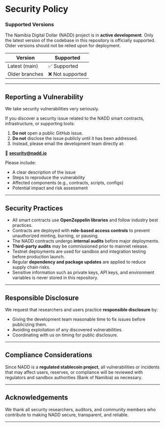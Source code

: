 # Security Policy

### Supported Versions
The Namibia Digital Dollar (NADD) project is in **active development**. Only the latest version of the codebase in this repository is officially supported. Older versions should not be relied upon for deployment.

| Version        | Supported          |
|----------------|--------------------|
| Latest (main)  | ✅ Supported        |
| Older branches | ❌ Not supported    |

---

## Reporting a Vulnerability
We take security vulnerabilities very seriously.  

If you discover a security issue related to the NADD smart contracts, infrastructure, or supporting tools:

1. **Do not** open a public GitHub issue.  
2. **Do not** disclose the issue publicly until it has been addressed.  
3. Instead, please email the development team directly at:  

📧 **security@nadd.io**

Please include:
- A clear description of the issue  
- Steps to reproduce the vulnerability  
- Affected components (e.g., contracts, scripts, configs)  
- Potential impact and risk assessment  

---

## Security Practices
- All smart contracts use **OpenZeppelin libraries** and follow industry best practices.  
- Contracts are deployed with **role-based access controls** to prevent unauthorized minting, burning, or pausing.  
- The NADD contracts undergo **internal audits** before major deployments.  
- **Third-party audits** may be commissioned prior to mainnet release.  
- Testnet deployments are used for sandbox and integration testing before production launch.  
- Regular **dependency and package updates** are applied to reduce supply chain risks.  
- Sensitive information such as private keys, API keys, and environment variables is never stored in this repository.  

---

## Responsible Disclosure
We request that researchers and users practice **responsible disclosure** by:
- Giving the development team reasonable time to fix issues before publicizing them.  
- Avoiding exploitation of any discovered vulnerabilities.  
- Coordinating with us on timing for public disclosure.  

---

## Compliance Considerations
Since NADD is a **regulated stablecoin project**, all vulnerabilities or incidents that may affect users, reserves, or compliance will be reviewed with regulators and sandbox authorities (Bank of Namibia) as necessary.  

---

## Acknowledgements
We thank all security researchers, auditors, and community members who contribute to making NADD secure, transparent, and reliable.  

---
